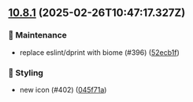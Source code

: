 ## [10.8.1](https://github.com/AxisCommunications/fluent-components/compare/6d32c5d4f80bd31a8280e59fc421649fc8dd976b..045f71a5054604669b74c9114f5f38d67f6d72e1) (2025-02-26T10:47:17.327Z)

### 🚧 Maintenance

  - replace eslint/dprint with biome (#396) ([52ecb1f](https://github.com/AxisCommunications/fluent-components/commit/52ecb1ffb486fa3a4b4b7d38164c7d4c2eb4fd38))

### 💄 Styling

  - new icon (#402) ([045f71a](https://github.com/AxisCommunications/fluent-components/commit/045f71a5054604669b74c9114f5f38d67f6d72e1))
